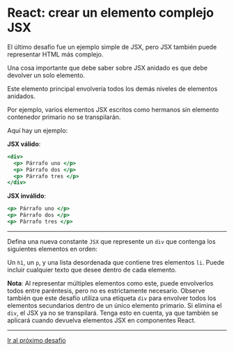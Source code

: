 # React: crear un elemento complejo JSX

El último desafío fue un ejemplo simple de JSX, pero JSX también puede representar HTML más complejo.

Una cosa importante que debe saber sobre JSX anidado es que debe devolver un solo elemento.

Este elemento principal envolvería todos los demás niveles de elementos anidados.

Por ejemplo, varios elementos JSX escritos como hermanos sin elemento contenedor primario no se transpilarán.

Aquí hay un ejemplo:

**JSX válido**:

```jsx
<div>
  <p> Párrafo uno </p>
  <p> Párrafo dos </p>
  <p> Párrafo tres </p>
</div>
```

**JSX inválido**:

```jsx
<p> Párrafo uno </p>
<p> Párrafo dos </p>
<p> Párrafo tres </p>
```

---

Defina una nueva constante `JSX` que represente un `div` que contenga los siguientes elementos en orden:

Un `h1`, un `p`, y una lista desordenada que contiene tres elementos `li`. Puede incluir cualquier texto que desee dentro de cada elemento.

**Nota**: Al representar múltiples elementos como este, puede envolverlos todos entre paréntesis, pero no es estrictamente necesario. Observe también que este desafío utiliza una etiqueta `div` para envolver todos los elementos secundarios dentro de un único elemento primario. Si elimina el `div`, el JSX ya no se transpilará. Tenga esto en cuenta, ya que también se aplicará cuando devuelva elementos JSX en componentes React.

---

[Ir al próximo desafío]()
